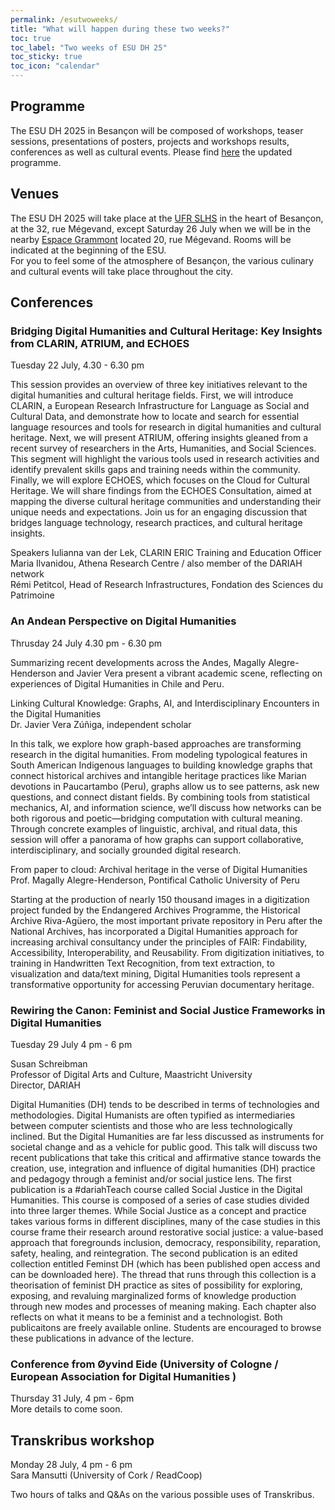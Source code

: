 ```yaml
---
permalink: /esutwoweeks/
title: "What will happen during these two weeks?"
toc: true
toc_label: "Two weeks of ESU DH 25"
toc_sticky: true
toc_icon: "calendar"
---
```


## Programme
The ESU DH 2025 in Besançon will be composed of workshops, teaser sessions, presentations of posters, projects and workshops results, conferences as well as cultural events. 
Please find [here](https://drive.google.com/file/d/1GwQVLiqLhyU3r2hP0wPERxubX6OLZc7y/view?usp=drive_link) the updated programme.

## Venues
The ESU DH 2025 will take place at the [UFR SLHS](http://slhs.univ-fcomte.fr/) in the heart of Besançon, at the 32, rue Mégevand, except Saturday 26 July when we will be in the nearby [Espace Grammont](https://www.espacegrammont.fr/) located 20, rue Mégevand. Rooms will be indicated at the beginning of the ESU.<br>
For you to feel some of the atmosphere of Besançon, the various culinary and cultural events will take place throughout the city.


## Conferences

### Bridging Digital Humanities and Cultural Heritage: Key Insights from CLARIN, ATRIUM, and ECHOES 
Tuesday 22 July, 4.30 - 6.30 pm

This session provides an overview of three key initiatives relevant to the digital humanities and cultural heritage fields. 
First, we will introduce CLARIN, a European Research Infrastructure for Language as Social and Cultural Data, and demonstrate how to locate and search for essential language resources and tools for research in digital humanities and cultural heritage.
Next, we will present ATRIUM, offering insights gleaned from a recent survey of researchers in the Arts, Humanities, and Social Sciences. This segment will highlight the various tools used in research activities and identify prevalent skills gaps and training needs within the community. 
Finally, we will explore ECHOES, which focuses on the Cloud for Cultural Heritage. We will share findings from the ECHOES Consultation, aimed at mapping the diverse cultural heritage communities and understanding their unique needs and expectations. 
Join us for an engaging discussion that bridges language technology, research practices, and cultural heritage insights.

Speakers
Iulianna van der Lek, CLARIN ERIC Training and Education Officer<br>
Maria Ilvanidou, Athena Research Centre / also member of the DARIAH network<br>
Rémi Petitcol, Head of Research Infrastructures, Fondation des Sciences du Patrimoine

### An Andean Perspective on Digital Humanities
Thrusday 24 July 4.30 pm - 6.30 pm

Summarizing recent developments across the Andes, Magally Alegre-Henderson and Javier Vera present a vibrant academic scene, reflecting on experiences of Digital Humanities in Chile and Peru.

Linking Cultural Knowledge: Graphs, AI, and Interdisciplinary Encounters in the Digital Humanities<br>
Dr. Javier Vera Zúñiga, independent scholar<br>

In this talk, we explore how graph-based approaches are transforming research in the digital humanities. From modeling typological features in South American Indigenous languages to building knowledge graphs that connect historical archives and intangible heritage practices like Marian devotions in Paucartambo (Peru), graphs allow us to see patterns, ask new questions, and connect distant fields. By combining tools from statistical mechanics, AI, and information science, we’ll discuss how networks can be both rigorous and poetic—bridging computation with cultural meaning. Through concrete examples of linguistic, archival, and ritual data, this session will offer a panorama of how graphs can support collaborative, interdisciplinary, and socially grounded digital research.

From paper to cloud: Archival heritage in the verse of Digital Humanities<br>
Prof. Magally Alegre-Henderson, Pontifical Catholic University of Peru<br>

Starting at the production of nearly 150 thousand images in a digitization project funded by the Endangered Archives Programme, the Historical Archive Riva-Agüero, the most important private repository in Peru after the National Archives, has incorporated a Digital Humanities approach for increasing archival consultancy under the principles of FAIR: Findability, Accessibility, Interoperability, and Reusability. From digitization initiatives, to training in Handwritten Text Recognition, from text extraction, to visualization and data/text mining, Digital Humanities tools represent a transformative opportunity for accessing Peruvian documentary heritage. 

### Rewiring the Canon: Feminist and Social Justice Frameworks in Digital Humanities
Tuesday 29 July 4 pm - 6 pm

Susan Schreibman<br>
Professor of Digital Arts and Culture, Maastricht University<br>
Director, DARIAH<br>

Digital Humanities (DH) tends to be described in terms of technologies and methodologies. Digital Humanists are often typified as intermediaries between computer scientists and those who are less technologically inclined. But the Digital Humanities are far less discussed as instruments for societal change and as a vehicle for public good. This talk will discuss two recent publications that take this critical and affirmative stance towards the creation, use, integration and influence of digital humanities (DH) practice and pedagogy through a feminist and/or social justice lens. 
The first publication is a #dariahTeach course called Social Justice in the Digital Humanities. This course is composed of a series of case studies divided into three larger themes. While Social Justice as a concept and practice takes various forms in different disciplines, many of the case studies in this course frame their research around restorative social justice: a value-based approach that foregrounds inclusion, democracy, responsibility, reparation, safety, healing, and reintegration. 
The second publication is an edited collection entitled Feminst DH (which has been published open access and can be downloaded here). The thread that runs through this collection is a theorisation of feminist DH practice as sites of possibility for exploring, exposing, and revaluing marginalized forms of knowledge production through new modes and processes of meaning making. Each chapter also reflects on what it means to be a feminist and a technologist. 
Both publicaitons are freely available online. Students are encouraged to browse these publications in advance of the lecture. 

### Conference from Øyvind Eide (University of Cologne / European Association for Digital Humanities )
Thursday 31 July, 4 pm - 6pm <br>
More details to come soon.

## Transkribus workshop 
Monday 28 July, 4 pm - 6 pm<br>
Sara Mansutti (University of Cork / ReadCoop)<br>

Two hours of talks and Q&As on the various possible uses of Transkribus.

